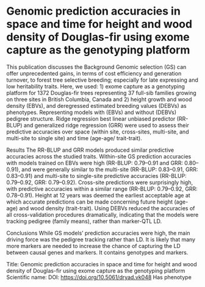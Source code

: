 # Genomic prediction accuracies in space and time for height and wood density of Douglas-fir using exome capture as the genotyping platform

This publication discusses the Background
Genomic selection (GS) can offer unprecedented gains, in terms of cost efficiency and generation turnover, to forest tree selective breeding; especially for late expressing and low heritability traits. Here, we used: 1) exome capture as a genotyping platform for 1372 Douglas-fir trees representing 37 full-sib families growing on three sites in British Columbia, Canada and 2) height growth and wood density (EBVs), and deregressed estimated breeding values (DEBVs) as phenotypes. Representing models with (EBVs) and without (DEBVs) pedigree structure. Ridge regression best linear unbiased predictor (RR-BLUP) and generalized ridge regression (GRR) were used to assess their predictive accuracies over space (within site, cross-sites, multi-site, and multi-site to single site) and time (age-age/ trait-trait).

Results
The RR-BLUP and GRR models produced similar predictive accuracies across the studied traits. Within-site GS prediction accuracies with models trained on EBVs were high (RR-BLUP: 0.79–0.91 and GRR: 0.80–0.91), and were generally similar to the multi-site (RR-BLUP: 0.83–0.91, GRR: 0.83–0.91) and multi-site to single-site predictive accuracies (RR-BLUP: 0.79–0.92, GRR: 0.79–0.92). Cross-site predictions were surprisingly high, with predictive accuracies within a similar range (RR-BLUP: 0.79–0.92, GRR: 0.78–0.91). Height at 12 years was deemed the earliest acceptable age at which accurate predictions can be made concerning future height (age-age) and wood density (trait-trait). Using DEBVs reduced the accuracies of all cross-validation procedures dramatically, indicating that the models were tracking pedigree (family means), rather than marker-QTL LD.

Conclusions
While GS models’ prediction accuracies were high, the main driving force was the pedigree tracking rather than LD. It is likely that many more markers are needed to increase the chance of capturing the LD between causal genes and markers.
It contains  genotypes and  markers.

Title: Genomic prediction accuracies in space and time for height and wood density of Douglas-fir using exome capture as the genotyping platform
Scientific name: 
DOI: https://doi.org/10.5061/dryad.vk048
Has phenotype 

